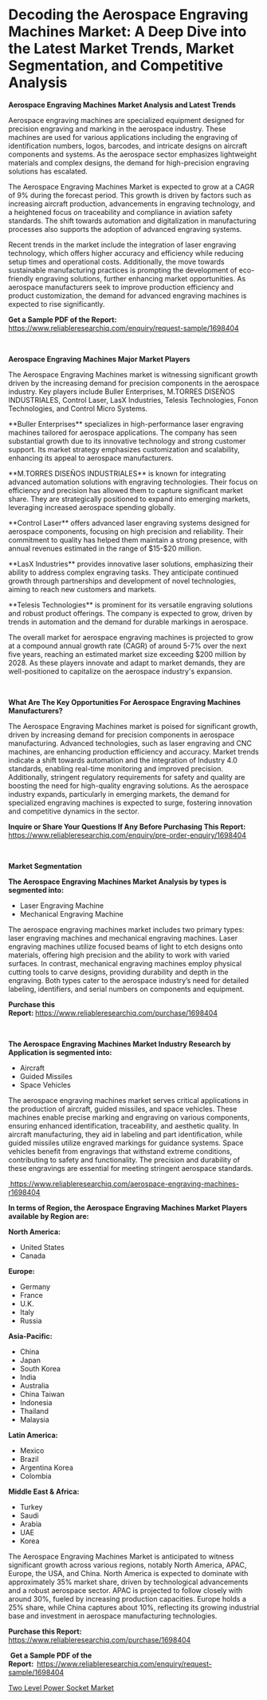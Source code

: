 <p><h1>Decoding the Aerospace Engraving Machines Market: A Deep Dive into the Latest Market Trends, Market Segmentation, and Competitive Analysis</h1></p><p><strong>Aerospace Engraving Machines Market Analysis and Latest Trends</strong></p>
<p><p>Aerospace engraving machines are specialized equipment designed for precision engraving and marking in the aerospace industry. These machines are used for various applications including the engraving of identification numbers, logos, barcodes, and intricate designs on aircraft components and systems. As the aerospace sector emphasizes lightweight materials and complex designs, the demand for high-precision engraving solutions has escalated.</p><p>The Aerospace Engraving Machines Market is expected to grow at a CAGR of 9% during the forecast period. This growth is driven by factors such as increasing aircraft production, advancements in engraving technology, and a heightened focus on traceability and compliance in aviation safety standards. The shift towards automation and digitalization in manufacturing processes also supports the adoption of advanced engraving systems.</p><p>Recent trends in the market include the integration of laser engraving technology, which offers higher accuracy and efficiency while reducing setup times and operational costs. Additionally, the move towards sustainable manufacturing practices is prompting the development of eco-friendly engraving solutions, further enhancing market opportunities. As aerospace manufacturers seek to improve production efficiency and product customization, the demand for advanced engraving machines is expected to rise significantly.</p></p>
<p><strong>Get a Sample PDF of the Report:&nbsp;</strong> <a href="https://www.reliableresearchiq.com/enquiry/request-sample/1698404?utm_campaign=2883&utm_medium=2&utm_source=Github&utm_content=ia&utm_term=27032025&utm_id=aerospace-engraving-machines">https://www.reliableresearchiq.com/enquiry/request-sample/1698404</a></p>
<p>&nbsp;</p>
<p><strong>Aerospace Engraving Machines Major Market Players</strong></p>
<p><p>The Aerospace Engraving Machines market is witnessing significant growth driven by the increasing demand for precision components in the aerospace industry. Key players include Buller Enterprises, M.TORRES DISEÑOS INDUSTRIALES, Control Laser, LasX Industries, Telesis Technologies, Fonon Technologies, and Control Micro Systems.</p><p>**Buller Enterprises** specializes in high-performance laser engraving machines tailored for aerospace applications. The company has seen substantial growth due to its innovative technology and strong customer support. Its market strategy emphasizes customization and scalability, enhancing its appeal to aerospace manufacturers.</p><p>**M.TORRES DISEÑOS INDUSTRIALES** is known for integrating advanced automation solutions with engraving technologies. Their focus on efficiency and precision has allowed them to capture significant market share. They are strategically positioned to expand into emerging markets, leveraging increased aerospace spending globally.</p><p>**Control Laser** offers advanced laser engraving systems designed for aerospace components, focusing on high precision and reliability. Their commitment to quality has helped them maintain a strong presence, with annual revenues estimated in the range of $15-$20 million. </p><p>**LasX Industries** provides innovative laser solutions, emphasizing their ability to address complex engraving tasks. They anticipate continued growth through partnerships and development of novel technologies, aiming to reach new customers and markets.</p><p>**Telesis Technologies** is prominent for its versatile engraving solutions and robust product offerings. The company is expected to grow, driven by trends in automation and the demand for durable markings in aerospace.</p><p>The overall market for aerospace engraving machines is projected to grow at a compound annual growth rate (CAGR) of around 5-7% over the next five years, reaching an estimated market size exceeding $200 million by 2028. As these players innovate and adapt to market demands, they are well-positioned to capitalize on the aerospace industry's expansion.</p></p>
<p>&nbsp;</p>
<p><strong>What Are The Key Opportunities For Aerospace Engraving Machines Manufacturers?</strong></p>
<p><p>The Aerospace Engraving Machines market is poised for significant growth, driven by increasing demand for precision components in aerospace manufacturing. Advanced technologies, such as laser engraving and CNC machines, are enhancing production efficiency and accuracy. Market trends indicate a shift towards automation and the integration of Industry 4.0 standards, enabling real-time monitoring and improved precision. Additionally, stringent regulatory requirements for safety and quality are boosting the need for high-quality engraving solutions. As the aerospace industry expands, particularly in emerging markets, the demand for specialized engraving machines is expected to surge, fostering innovation and competitive dynamics in the sector.</p></p>
<p><strong>Inquire or Share Your Questions If Any Before Purchasing This Report:</strong> <a href="https://www.reliableresearchiq.com/enquiry/pre-order-enquiry/1698404?utm_campaign=2883&utm_medium=2&utm_source=Github&utm_content=ia&utm_term=27032025&utm_id=aerospace-engraving-machines">https://www.reliableresearchiq.com/enquiry/pre-order-enquiry/1698404</a></p>
<p>&nbsp;</p>
<p><strong>Market Segmentation</strong></p>
<p><strong>The Aerospace Engraving Machines Market Analysis by types is segmented into:</strong></p>
<p><ul><li>Laser Engraving Machine</li><li>Mechanical Engraving Machine</li></ul></p>
<p><p>The aerospace engraving machines market includes two primary types: laser engraving machines and mechanical engraving machines. Laser engraving machines utilize focused beams of light to etch designs onto materials, offering high precision and the ability to work with varied surfaces. In contrast, mechanical engraving machines employ physical cutting tools to carve designs, providing durability and depth in the engraving. Both types cater to the aerospace industry’s need for detailed labeling, identifiers, and serial numbers on components and equipment.</p></p>
<p><strong>Purchase this Report:&nbsp;</strong><a href="https://www.reliableresearchiq.com/purchase/1698404?utm_campaign=2883&utm_medium=2&utm_source=Github&utm_content=ia&utm_term=27032025&utm_id=aerospace-engraving-machines">https://www.reliableresearchiq.com/purchase/1698404</a></p>
<p>&nbsp;</p>
<p><strong>The Aerospace Engraving Machines Market Industry Research by Application is segmented into:</strong></p>
<p><ul><li>Aircraft</li><li>Guided Missiles</li><li>Space Vehicles</li></ul></p>
<p><p>The aerospace engraving machines market serves critical applications in the production of aircraft, guided missiles, and space vehicles. These machines enable precise marking and engraving on various components, ensuring enhanced identification, traceability, and aesthetic quality. In aircraft manufacturing, they aid in labeling and part identification, while guided missiles utilize engraved markings for guidance systems. Space vehicles benefit from engravings that withstand extreme conditions, contributing to safety and functionality. The precision and durability of these engravings are essential for meeting stringent aerospace standards.</p></p>
<p><a href="https://www.reliableresearchiq.com/aerospace-engraving-machines-r1698404?utm_campaign=2883&utm_medium=2&utm_source=Github&utm_content=ia&utm_term=27032025&utm_id=aerospace-engraving-machines">&nbsp;https://www.reliableresearchiq.com/aerospace-engraving-machines-r1698404</a></p>
<p><strong>In terms of Region, the Aerospace Engraving Machines Market Players available by Region are:</strong></p>
<p>
    <p> <strong> North America: </strong>
        <ul>
            <li>United States</li>
            <li>Canada</li>
        </ul>
        </p> 
    <p> <strong> Europe: </strong>
        <ul>
            <li>Germany</li>
            <li>France</li>
            <li>U.K.</li>
            <li>Italy</li>
            <li>Russia</li>
        </ul>
        </p> 
    <p> <strong> Asia-Pacific: </strong>
        <ul>
            <li>China</li>
            <li>Japan</li>
            <li>South Korea</li>
            <li>India</li>
            <li>Australia</li>
            <li>China Taiwan</li>
            <li>Indonesia</li>
            <li>Thailand</li>
            <li>Malaysia</li>
        </ul>
        </p> 
    <p> <strong> Latin America: </strong>
        <ul>
            <li>Mexico</li>
            <li>Brazil</li>
            <li>Argentina Korea</li>
            <li>Colombia</li>
        </ul>
        </p> 
    <p> <strong> Middle East & Africa: </strong>
        <ul>
            <li>Turkey</li>
            <li>Saudi</li>
            <li>Arabia</li>
            <li>UAE</li>
            <li>Korea</li>
        </ul>
    </p>
    </p>
<p><p>The Aerospace Engraving Machines Market is anticipated to witness significant growth across various regions, notably North America, APAC, Europe, the USA, and China. North America is expected to dominate with approximately 35% market share, driven by technological advancements and a robust aerospace sector. APAC is projected to follow closely with around 30%, fueled by increasing production capacities. Europe holds a 25% share, while China captures about 10%, reflecting its growing industrial base and investment in aerospace manufacturing technologies.</p></p>
<p><strong>Purchase this Report: </strong><a href="https://www.reliableresearchiq.com/purchase/1698404?utm_campaign=2883&utm_medium=2&utm_source=Github&utm_content=ia&utm_term=27032025&utm_id=aerospace-engraving-machines">https://www.reliableresearchiq.com/purchase/1698404</a></p>
<p>&nbsp;<strong>Get a Sample PDF of the Report:&nbsp;&nbsp;</strong><a href="https://www.reliableresearchiq.com/enquiry/request-sample/1698404?utm_campaign=2883&utm_medium=2&utm_source=Github&utm_content=ia&utm_term=27032025&utm_id=aerospace-engraving-machines">https://www.reliableresearchiq.com/enquiry/request-sample/1698404</a></p>
<p><strong></strong></p>
<p><p><a href="https://github.com/verikaahova/Market-Research-Report-List-1/blob/main/two-level-power-socket-market.md?utm_campaign=2883&utm_medium=2&utm_source=Github&utm_content=ia&utm_term=27032025&utm_id=aerospace-engraving-machines">Two Level Power Socket Market</a></p></p>